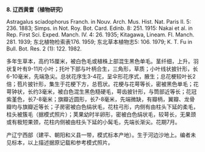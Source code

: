 **8. 辽西黄耆（植物研究）**

Astragalus sciadophorus Franch. in Nouv. Arch. Mus. Hist. Nat. Paris II. 5: 236. 1883; Simps. in Not. Roy. Bot. Card. Edinb. 8: 251. 1915: Nakai et al. in Rep. First Sci. Exped. Manch. IV. 4: 26. 1935; Kitagawa, Lineam. Fl. Manch. 281. 1939; 东北植物检索表176. 1959; 东北草本植物志5: 106. 1979; K. T. Fu in Bull. Bot. Res. 2 (1): 122. 1982.

多年生草本，高约15厘米，被白色毛或植株上部混生黑色单毛。茎纤细，上升。羽状复叶有9-11片小叶；托叶下部与叶柄合生，三角形，草质；小叶线状披针形，长6-10毫米，先端急尖。总状花序生3-4花，呈伞形花序式，腋生；总花梗较叶长2倍；苞片披针形，集生于花梗下方，总苞状。花梗与花萼等长，密被黑色单毛；花萼钟状，长约3毫米，被白色混生黑色糙硬毛，萼齿披针形，与筒部近等长；花冠紫堇色，长7-8毫米；旗瓣近圆形，长7-8毫米，先端微缺，有瓣柄，翼瓣、龙骨瓣均与旗瓣近等长；子房密被白色绢状毛，花柱弓形，内侧有由柱头下延的柔毛，柱头被簇毛（据模式照片）；荚果幼时半卵形，密被白色绢状毛，较萼长，无果颈或有极短果颈，花柱内侧被由柱头下延的小髯毛，先端长渐尖。花期7月。

产辽宁西部（建平、朝阳和义县一带，模式标本产地）。生于河边沙地上。编者未见标本，以上描述据原记载和参考模式照片。
